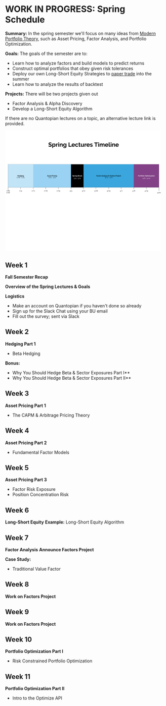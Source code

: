 # WORK IN PROGRESS: Spring Schedule

**Summary:** In the spring semester we'll focus on many ideas from [Modern Portfolio Theory](https://en.wikipedia.org/wiki/Modern_portfolio_theory), such as Asset Pricing, Factor Analysis, and Portfolio Optimization.

**Goals:** The goals of the semester are to:
  - Learn how to analyze factors and build models to predict returns
  - Construct optimal portfolios that obey given risk tolerances
  - Deploy our own Long-Short Equity Strategies to [paper trade](https://www.investopedia.com/terms/p/papertrade.asp) into the summer
  - Learn how to analyze the results of backtest

**Projects:** There will be two projects given out
  - Factor Analysis & Alpha Discovery
  - Develop a Long-Short Equity Algorithm

If there are no Quantopian lectures on a topic, an alternative lecture link is provided.

![alt tag](spring-timeline.png)

Week 1
------------------------
**Fall Semester Recap**

**Overview of the Spring Lectures & Goals**

**Logistics**
  - Make an account on Quantopian if you haven't done so already
  - Sign up for the Slack Chat using your BU email
  - Fill out the survey; sent via Slack

Week 2
------
**Hedging Part 1**
  - Beta Hedging

**Bonus:**
  - Why You Should Hedge Beta & Sector Exposures Part I**
  - Why You Should Hedge Beta & Sector Exposures Part II**

Week 3
------
**Asset Pricing Part 1**
  - The CAPM & Arbitrage Pricing Theory

Week 4
------
**Asset Pricing Part 2**
  - Fundamental Factor Models

Week 5
------
**Asset Pricing Part 3**
  - Factor Risk Exposure
  - Position Concentration Risk

Week 6
------
**Long-Short Equity**
**Example:** Long-Short Equity Algorithm

Week 7
------
**Factor Analysis**
**Announce Factors Project**

**Case Study:**
  - Traditional Value Factor
	
Week 8
------
**Work on Factors Project**

Week 9
-----
**Work on Factors Project**

Week 10
-------
**Portfolio Optimization Part I**
  - Risk Constrained Portfolio Optimization

Week 11
-------
**Portfolio Optimization Part II**
  - Intro to the Optimize API
